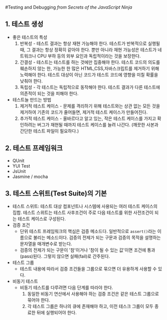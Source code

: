 #Testing and Debugging
_from Secrets of the JavaScript Ninja_


## 1. 테스트 생성
- 좋은 테스트의 특성
    1. 반복성 - 테스트 결과는 항상 재현 가능해야 한다. 테스트가 반복적으로 실행될 때, 그 결과는 항상 정확히 같아야 한다. 뿐만 아니라 재현 가능성은 테스트가 네트워크나 CPU 부하 등의 외부 요인과 독립적이라는 것을 보장한다.
    2. 간결성 - 테스트는 테스트를 하는 것에만 집중해야 한다. 테스트 코드의 의도를 훼손하지 않는 한, 가능한 한 많은 HTML,CSS,자바스크립트를 제거하기 위해 노력해야 한다. 테스트 대상이 아닌 코드가 테스트 코드에 영향을 미칠 확률을 낮춰야 한다.
    3. 독립성 - 각 테스트는 독립적으로 동작해야 한다. 테스트 결과가 다른 테스트에 의존적이 되는 것을 피해야 한다.
- 테스트늘 만드는 방법
    1. 제거적 테스트 케이스 - 문제를 격리하기 위해 테스트와는 상관 없는 모든 것을 제거하여 기존의 코드가 줄어들면, 제거적 테스트 케이스가 만들어진다. 
    2. 추가적 테스트 케이스 - 올바르다고 알고 있는, 작은 테스트 케이스를 가지고 확인하려는 버그가 재현될 때까지 테스트 케이스를 늘려 나간다. (깨끗한 사본과 간단한 테스트 파일이 필요하다.)


## 2. 테스트 프레임워크
- QUnit
- YUI Test
- JsUnit
- Jasmine / mocha


## 3. 테스트 스위트(Test Suite)의 기본
- 테스트 스위트: 테스트 대상 컴포넌트나 시스템에 사용되는 여러 테스트 케이스의 집합. 테스트 스위트는 테스트 사후조건이 주로 다음 테스트를 위한 사전조건이 되는 테스트 케이스로 구성된다. 
- 검증 조건
    - 단위 테스트 프레임워크의 핵심은 검증 메소드다. 일반적으로 `assert()`라는 이름으로 불리는 메소드이다. 검증의 전제가 되는 구문과 검증의 목적을 설명하는 문자열을 매개변수로 받는다.
    - 검증의 전제가 되는 구문이 '참'이거나 '참이 될 수 있는 값'이면 조건에 통과(pass)된다. 그렇지 않으면 실패(fail)로 간주된다.
- 테스트 그룹
    - 테스트 내용에 따라서 검증 조건들을 그룹으로 묶으면 더 유용하게 사용할 수 있다.
- 비동기 테스트
    - 비동기 테스트를 다루려면 다음 단계를 따라야 한다.
        1. 동일한 비동기 연산에서 사용해야 하는 검증 조건은 같은 테스트 그룹으로 묶어야 한다.
        2. 각 테스트 그룹은 하나의 큐에 존재해야 하고, 이전 테스크 그룹이 모두 종료한 뒤에 실행되어야 한다.
        